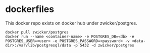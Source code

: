 # dockerfiles

This docker repo exists on docker hub under zwicker/postgres.

```
docker pull zwicker/postgres
docker run --name <container-name> -e POSTGRES_DB=<db> -e POSTGRES_USER=<user> -e POSTGRES_PASSWORD=<password> -v <data-dir>:/var/lib/postgresql/data -p 5432 -d zwicker/postgres
```
